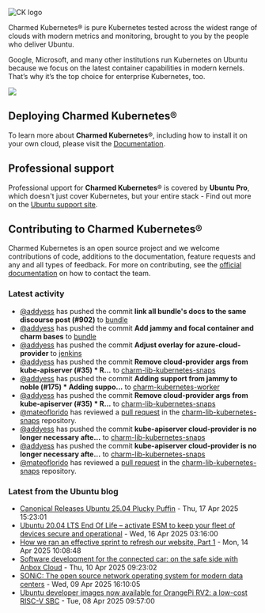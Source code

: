 ![CK logo](https://assets.ubuntu.com/v1/451d4cf4-Charmed+Kubernetes_RGB_onWhite_2022.svg)

Charmed Kubernetes® is pure Kubernetes tested across the widest range of clouds with modern metrics and monitoring, brought to you by the people who deliver Ubuntu.

Google, Microsoft, and many other institutions run Kubernetes on Ubuntu because we focus on the latest container capabilities in modern kernels. That’s why it’s the top choice for enterprise Kubernetes, too.

![](https://assets.ubuntu.com/v1/843c77b6-juju-at-a-glace.svg)

## Deploying Charmed Kubernetes®

To learn more about **Charmed Kubernetes**®, including how to install it on your own cloud, please visit the [Documentation][docs].

## Professional support

Professional upport for **Charmed Kubernetes**® is covered by **Ubuntu Pro**, which doesn't just cover Kubernetes, but your entire stack - Find out more on the [Ubuntu support site](https://ubuntu.com/support).

## Contributing to Charmed Kubernetes®

Charmed Kubernetes is an open source project and we welcome contributions of code, additions to the documentation, feature requests and any and all types of feedback. For more on contributing, see the [official documentation][get-in-touch] on how to contact the team.

<!-- LINKS -->
[docs]: https://ubuntu.com/kubernetes/docs
[get-in-touch]: https://ubuntu.com/kubernetes/docs/get-in-touch

### Latest activity

<!-- activity starts -->
 - [@addyess](https://github.com/addyess) has pushed the commit **link all bundle's docs to the same discourse post (#902)** to [bundle](https://github.com/charmed-kubernetes/bundle)
 - [@addyess](https://github.com/addyess) has pushed the commit **Add jammy and focal container and charm bases** to [bundle](https://github.com/charmed-kubernetes/bundle)
 - [@addyess](https://github.com/addyess) has pushed the commit **Adjust overlay for azure-cloud-provider** to [jenkins](https://github.com/charmed-kubernetes/jenkins)
 - [@addyess](https://github.com/addyess) has pushed the commit **Remove cloud-provider args from kube-apiserver (#35)  * R...** to [charm-lib-kubernetes-snaps](https://github.com/charmed-kubernetes/charm-lib-kubernetes-snaps)
 - [@addyess](https://github.com/addyess) has pushed the commit **Adding support from jammy to noble (#175)  * Adding suppo...** to [charm-kubernetes-worker](https://github.com/charmed-kubernetes/charm-kubernetes-worker)
 - [@addyess](https://github.com/addyess) has pushed the commit **Remove cloud-provider args from kube-apiserver (#35)  * R...** to [charm-lib-kubernetes-snaps](https://github.com/charmed-kubernetes/charm-lib-kubernetes-snaps)
 - [@mateoflorido](https://github.com/mateoflorido) has reviewed a [pull request](https://github.com/charmed-kubernetes/charm-lib-kubernetes-snaps/pull/35) in the [charm-lib-kubernetes-snaps](https://github.com/charmed-kubernetes/charm-lib-kubernetes-snaps) repository.
 - [@addyess](https://github.com/addyess) has pushed the commit **kube-apiserver cloud-provider is no longer necessary afte...** to [charm-lib-kubernetes-snaps](https://github.com/charmed-kubernetes/charm-lib-kubernetes-snaps)
 - [@addyess](https://github.com/addyess) has pushed the commit **kube-apiserver cloud-provider is no longer necessary afte...** to [charm-lib-kubernetes-snaps](https://github.com/charmed-kubernetes/charm-lib-kubernetes-snaps)
 - [@mateoflorido](https://github.com/mateoflorido) has reviewed a [pull request](https://github.com/charmed-kubernetes/charm-lib-kubernetes-snaps/pull/35) in the [charm-lib-kubernetes-snaps](https://github.com/charmed-kubernetes/charm-lib-kubernetes-snaps) repository.
<!-- activity ends -->

<!-- roadmap starts -->

<!-- roadmap ends -->

### Latest from the Ubuntu blog

<!-- blog starts -->
* [Canonical Releases Ubuntu 25.04 Plucky Puffin](https://ubuntu.com//blog/canonical-releases-ubuntu-25-04-plucky-puffin) - Thu, 17 Apr 2025 15:23:01 
* [Ubuntu 20.04 LTS End Of Life – activate ESM to keep your fleet of devices secure and operational](https://ubuntu.com//blog/ubuntu-20-04-eol-for-devicesional) - Wed, 16 Apr 2025 03:16:00 
* [How we ran an effective sprint to refresh our website, Part 1](https://ubuntu.com//blog/how-we-ran-an-effective-sprint-to-refresh-our-website-part-1) - Mon, 14 Apr 2025 10:08:48 
* [Software development for the connected car: on the safe side with Anbox Cloud](https://ubuntu.com//blog/software-development-for-the-connected-car-on-the-safe-side-with-anbox-cloud) - Thu, 10 Apr 2025 09:23:02 
* [SONiC: The open source network operating system for modern data centers](https://ubuntu.com//blog/sonic-the-open-source-network-operating-system-for-modern-data-centers) - Wed, 09 Apr 2025 16:10:05 
* [Ubuntu developer images now available for OrangePi RV2: a low-cost RISC-V SBC](https://ubuntu.com//blog/ubuntu-developer-images-now-available-for-orangepi-rv2-a-low-cost-risc-v-sbc) - Tue, 08 Apr 2025 09:57:00 
<!-- blog ends -->
